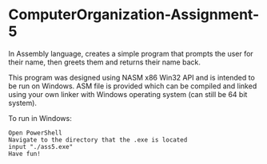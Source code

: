 # ComputerOrganization-Assignment-5
In Assembly language, creates a simple program that prompts the user for their name, then greets them and returns their name back.

This program was designed using NASM x86 Win32 API and is intended to be run on Windows. ASM file is provided which can be compiled and linked using your own linker with Windows operating system (can still be 64 bit system).

To run in Windows:

    Open PowerShell
    Navigate to the directory that the .exe is located
    input "./ass5.exe"
    Have fun!
